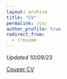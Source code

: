 ```yaml
---
layout: archive
title: "CV"
permalink: /cv/
author_profile: true
redirect_from:
  - /resume
---
```


*Updated 10/09/23* 

<a href="https://lcouper.github.io/assets/Couper_CV_Oct2023.pdf" target="_blank">Couper CV</a>
